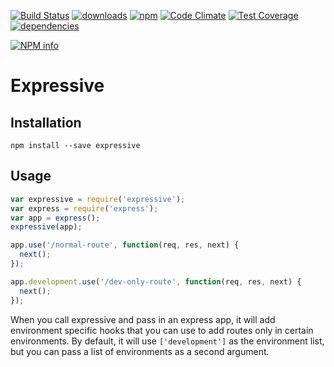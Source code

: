 [![Build Status](https://travis-ci.org/mantacode/expressive.png)](https://travis-ci.org/mantacode/expressive) [![downloads](http://img.shields.io/npm/dm/expressive.svg)](https://npmjs.org/package/expressive) [![npm](http://img.shields.io/npm/v/expressive.svg)](https://npmjs.org/package/expressive) [![Code Climate](https://codeclimate.com/github/mantacode/expressive/badges/gpa.svg)](https://codeclimate.com/github/mantacode/expressive) [![Test Coverage](https://codeclimate.com/github/mantacode/expressive/badges/coverage.svg)](https://codeclimate.com/github/mantacode/expressive) [![dependencies](https://david-dm.org/mantacode/expressive.png)](https://david-dm.org/mantacode/expressive)

[![NPM info](https://nodei.co/npm/expressive.png?downloads=true)](https://nodei.co/npm/expressive.png?downloads=true)

# Expressive

## Installation

`npm install --save expressive`

## Usage

```javascript
var expressive = require('expressive');
var express = require('express');
var app = express();
expressive(app);

app.use('/normal-route', function(req, res, next) {
  next();
});

app.development.use('/dev-only-route', function(req, res, next) {
  next();
});
```

When you call expressive and pass in an express app, it will add environment specific hooks that you can use to add routes only in certain environments. By default, it will use `['development']` as the environment list, but you can pass a list of environments as a second argument.
